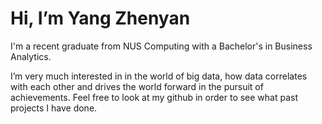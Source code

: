 # Hi, I’m Yang Zhenyan

I'm a recent graduate from NUS Computing with a Bachelor's in Business Analytics.

I’m very much interested in in the world of big data, how data correlates with each other and drives the world forward in the pursuit of achievements. Feel free to look at my github in order to see what past projects I have done.

<!---
shinkurono/shinkurono is a ✨ special ✨ repository because its `README.md` (this file) appears on your GitHub profile.
You can click the Preview link to take a look at your changes.
--->
